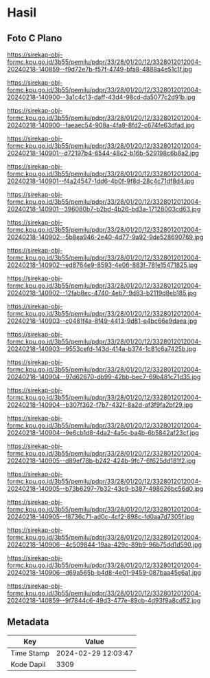 # Hasil

## Foto C Plano

https://sirekap-obj-formc.kpu.go.id/3b55/pemilu/pdpr/33/28/01/20/12/3328012012004-20240218-140859--f9d72e7b-f57f-4749-bfa8-4888a4e51c1f.jpg

https://sirekap-obj-formc.kpu.go.id/3b55/pemilu/pdpr/33/28/01/20/12/3328012012004-20240218-140900--3a1c4c13-daff-43d4-98cd-da5077c2d91b.jpg

https://sirekap-obj-formc.kpu.go.id/3b55/pemilu/pdpr/33/28/01/20/12/3328012012004-20240218-140900--faeaec54-908a-4fa9-8fd2-c674fe63dfad.jpg

https://sirekap-obj-formc.kpu.go.id/3b55/pemilu/pdpr/33/28/01/20/12/3328012012004-20240218-140901--d72197b4-6544-48c2-b16b-529198c6b8a2.jpg

https://sirekap-obj-formc.kpu.go.id/3b55/pemilu/pdpr/33/28/01/20/12/3328012012004-20240218-140901--f4a24547-1dd6-4b0f-9f8d-28c4c71df8d4.jpg

https://sirekap-obj-formc.kpu.go.id/3b55/pemilu/pdpr/33/28/01/20/12/3328012012004-20240218-140901--396080b7-b2bd-4b26-bd3a-17128003cd63.jpg

https://sirekap-obj-formc.kpu.go.id/3b55/pemilu/pdpr/33/28/01/20/12/3328012012004-20240218-140902--5b8ea946-2e40-4d77-9a92-9de528690769.jpg

https://sirekap-obj-formc.kpu.go.id/3b55/pemilu/pdpr/33/28/01/20/12/3328012012004-20240218-140902--ed8764e9-8593-4e06-883f-78fe15471825.jpg

https://sirekap-obj-formc.kpu.go.id/3b55/pemilu/pdpr/33/28/01/20/12/3328012012004-20240218-140902--12fab8ec-4740-4eb7-9d83-b2119d8eb185.jpg

https://sirekap-obj-formc.kpu.go.id/3b55/pemilu/pdpr/33/28/01/20/12/3328012012004-20240218-140903--c0481f4a-8f49-4413-9d81-e4bc66e9daea.jpg

https://sirekap-obj-formc.kpu.go.id/3b55/pemilu/pdpr/33/28/01/20/12/3328012012004-20240218-140903--9553cefd-143d-414a-b374-1c81c6a7425b.jpg

https://sirekap-obj-formc.kpu.go.id/3b55/pemilu/pdpr/33/28/01/20/12/3328012012004-20240218-140904--97d62670-db99-42bb-bec7-69b481c71d35.jpg

https://sirekap-obj-formc.kpu.go.id/3b55/pemilu/pdpr/33/28/01/20/12/3328012012004-20240218-140904--b307f362-f7b7-432f-8a2d-af3f9fa2bf29.jpg

https://sirekap-obj-formc.kpu.go.id/3b55/pemilu/pdpr/33/28/01/20/12/3328012012004-20240218-140904--9e6cb1d8-4da2-4a5c-ba4b-6b5842af23cf.jpg

https://sirekap-obj-formc.kpu.go.id/3b55/pemilu/pdpr/33/28/01/20/12/3328012012004-20240218-140905--d89ef78b-b242-424b-9fc7-6f625dd181f2.jpg

https://sirekap-obj-formc.kpu.go.id/3b55/pemilu/pdpr/33/28/01/20/12/3328012012004-20240218-140905--b73b6297-7b32-43c9-b387-498626bc56d0.jpg

https://sirekap-obj-formc.kpu.go.id/3b55/pemilu/pdpr/33/28/01/20/12/3328012012004-20240218-140905--f8736c71-ad0c-4cf2-898c-fd0aa7d7305f.jpg

https://sirekap-obj-formc.kpu.go.id/3b55/pemilu/pdpr/33/28/01/20/12/3328012012004-20240218-140906--4c509844-19aa-429c-89b9-96b75dd1d590.jpg

https://sirekap-obj-formc.kpu.go.id/3b55/pemilu/pdpr/33/28/01/20/12/3328012012004-20240218-140906--d69a565b-b4d8-4e01-9459-087baa45e6a1.jpg

https://sirekap-obj-formc.kpu.go.id/3b55/pemilu/pdpr/33/28/01/20/12/3328012012004-20240218-140859--9f7844c6-49d3-477e-89cb-4d93f9a8cd52.jpg


## Metadata

| Key        | Value               |
| ---------- | ------------------- |
| Time Stamp | 2024-02-29 12:03:47 |
| Kode Dapil | 3309                |



